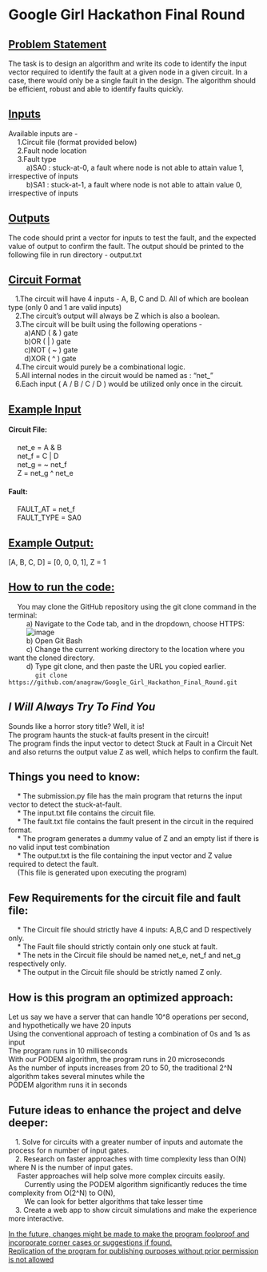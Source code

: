 # Google Girl Hackathon Final Round

## <ins>Problem Statement</ins> <br />

The task is to design an algorithm and write its code to identify the input vector required to identify the fault at a given node in a given circuit.
In a case, there would only be a single fault in the design.
The algorithm should be efficient, robust and able to identify faults quickly.

## <ins>Inputs</ins>

Available inputs are - <br />
&emsp;  1.Circuit file (format provided below) <br />
&emsp;  2.Fault node location <br />
&emsp;  3.Fault type <br />
&emsp; &emsp;   a)SA0 : stuck-at-0, a fault where node is not able to attain value 1, irrespective of inputs <br />
&emsp; &emsp;   b)SA1 : stuck-at-1, a fault where node is not able to attain value 0, irrespective of inputs <br />

## <ins>Outputs</ins> <br />
The code should print a vector for inputs to test the fault, and the expected value of output to confirm the fault.
The output should be printed to the following file in run directory - output.txt

## <ins>Circuit Format </ins>

  &emsp;1.The circuit will have 4 inputs - A, B, C and D. All of which are boolean type (only 0 and 1 are valid inputs) <br />
  &emsp;2.The circuit’s output will always be Z which is also a boolean. <br />
  &emsp;3.The circuit will be built using the following operations - <br />
    &emsp; &emsp;a)AND ( & ) gate <br />
    &emsp; &emsp;b)OR ( | ) gate <br />
    &emsp; &emsp;c)NOT ( ~ ) gate <br />
    &emsp; &emsp;d)XOR ( ^ ) gate <br />
  &emsp;4.The circuit would purely be a combinational logic. <br />
  &emsp;5.All internal nodes in the circuit would be named as : “net_<alphanumeric string>” <br />
  &emsp;6.Each input ( A / B / C / D ) would be utilized only once in the circuit. <br />

## <ins>Example Input </ins>

#### Circuit File: <br />
&emsp; net_e = A & B <br />
&emsp; net_f = C | D <br />
&emsp; net_g = ~ net_f <br />
&emsp; Z = net_g ^ net_e <br />

#### Fault: <br />
&emsp; FAULT_AT = net_f <br />
&emsp; FAULT_TYPE = SA0 <br />

## <ins> Example Output: </ins> <br />
[A, B, C, D] = [0, 0, 0, 1], Z = 1 <br />

## <ins>How to run the code: </ins>
&emsp; You may clone the GitHub repository using the git clone command in the terminal:  <br />
&emsp; &emsp; a) Navigate to the Code tab, and in the dropdown, choose HTTPS:  <br />
&emsp; &emsp; ![image](https://github.com/anagraw/Google_Girl_Hackathon_Final_Round/assets/92045291/929379b6-a5ff-49fc-afd5-f0b60c738206)  <br />
&emsp; &emsp; b) Open Git Bash  <br />
&emsp; &emsp; c) Change the current working directory to the location where you want the cloned directory.  <br />
&emsp; &emsp; d) Type git clone, and then paste the URL you copied earlier. <br />
&emsp; &emsp; &emsp;  ```git clone https://github.com/anagraw/Google_Girl_Hackathon_Final_Round.git ```

## ***I Will Always Try To Find You*** <br />

Sounds like a horror story title? Well, it is! <br />
The program haunts the stuck-at faults present in the circuit! <br />
The program finds the input vector to detect Stuck at Fault in a Circuit Net and also returns the output value Z as well, which helps to confirm the fault.<br /> 

## Things you need to know:
&emsp; * The submission.py file has the main program that returns the input vector to detect the stuck-at-fault. <br />
&emsp; * The input.txt file contains the circuit file. <br />
&emsp; * The fault.txt file contains the fault present in the circuit in the required format. <br />
&emsp; * The program generates a dummy value of Z and an empty list if there is no valid input test combination <br />
&emsp; * The output.txt is the file containing the input vector and Z value required to detect the fault. <br />
&emsp;     (This file is generated upon executing the program) <br />

## Few Requirements for the circuit file and fault file:
&emsp; * The Circuit file should strictly have 4 inputs: A,B,C and D respectively only. <br />
&emsp; * The Fault file should strictly contain only one stuck at fault. <br />
&emsp; * The nets in the Circuit file should be named net_e, net_f and net_g respectively only. <br />
&emsp; * The output in the Circuit file should be strictly named Z only. <br />


## How is this program an optimized approach:
Let us say we have a server that can handle 10^8 operations per second, and hypothetically we have 20 inputs <br />
Using the conventional approach of testing a combination of 0s and 1s as input <br />
The program runs in 10 milliseconds <br />
With our PODEM algorithm, the program runs in 20 microseconds <br />
As the number of inputs increases from 20 to 50, the traditional 2^N algorithm takes several minutes while the <br />
PODEM algorithm runs it in seconds <br />


## Future ideas to enhance the project and delve deeper:
&emsp;1. Solve for circuits with a greater number of inputs and automate the process for n number of input gates. <br />
&emsp;2. Research on faster approaches with time complexity less than O(N) where N is the number of input gates. <br />
&emsp;   Faster approaches will help solve more complex circuits easily. <br />
&emsp;&emsp; Currently using the PODEM algorithm significantly reduces the time complexity from O(2^N) to O(N), <br />
&emsp;&emsp; We can look for better algorithms that take lesser time  <br />
&emsp;3. Create a web app to show circuit simulations and make the experience more interactive. <br />


<ins> In the future, changes might be made to make the program foolproof </ins>
<ins> and incorporate corner cases or suggestions if found. </ins> <br />
<ins> Replication of the program for publishing purposes without prior permission is not allowed</ins> <br />

